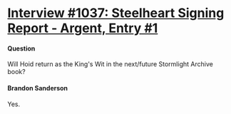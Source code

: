 # [Interview #1037: Steelheart Signing Report - Argent, Entry #1](https://www.theoryland.com/intvmain.php?i=1037#1)

#### Question

Will Hoid return as the King's Wit in the next/future Stormlight Archive book?

#### Brandon Sanderson

Yes.

